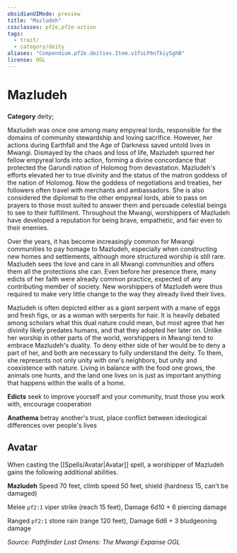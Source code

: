 ```yaml
---
obsidianUIMode: preview
title: "Mazludeh"
cssclasses: pf2e,pf2e-action
tags:
  - trait/
  - category/deity
aliases: "Compendium.pf2e.deities.Item.v1fsLP6nTkiy5ghB"
license: OGL
---
```

# Mazludeh

### 

**Category** deity; 




Mazludeh was once one among many empyreal lords, responsible for the domains of community stewardship and loving sacrifice. However, her actions during Earthfall and the Age of Darkness saved untold lives in Mwangi. Dismayed by the chaos and loss of life, Mazludeh spurred her fellow empyreal lords into action, forming a divine concordance that protected the Garundi nation of Holomog from devastation. Mazludeh's efforts elevated her to true divinity and the status of the matron goddess of the nation of Holomog. Now the goddess of negotiations and treaties, her followers often travel with merchants and ambassadors. She is also considered the diplomat to the other empyreal lords, able to pass on prayers to those most suited to answer them and persuade celestial beings to see to their fulfillment. Throughout the Mwangi, worshippers of Mazludeh have developed a reputation for being brave, empathetic, and fair even to their enemies.

Over the years, it has become increasingly common for Mwangi communities to pay homage to Mazludeh, especially when constructing new homes and settlements, although more structured worship is still rare. Mazludeh sees the love and care in all Mwangi communities and offers them all the protections she can. Even before her presence there, many edicts of her faith were already common practice, expected of any contributing member of society. New worshippers of Mazludeh were thus required to make very little change to the way they already lived their lives.

Mazludeh is often depicted either as a giant serpent with a mane of eggs and fresh figs, or as a woman with serpents for hair. It is heavily debated among scholars what this dual nature could mean, but most agree that her divinity likely predates humans, and that they adopted her later on. Unlike her worship in other parts of the world, worshippers in Mwangi tend to embrace Mazludeh's duality. To deny either side of her would be to deny a part of her, and both are necessary to fully understand the deity. To them, she represents not only unity with one's neighbors, but unity and coexistence with nature. Living in balance with the food one grows, the animals one hunts, and the land one lives on is just as important anything that happens within the walls of a home.

**Edicts** seek to improve yourself and your community, trust those you work with, encourage cooperation

**Anathema** betray another's trust, place conflict between ideological differences over people's lives

## Avatar

When casting the [[Spells/Avatar|Avatar]] spell, a worshipper of Mazludeh gains the following additional abilities.

**Mazludeh** Speed 70 feet, climb speed 50 feet, shield (hardness 15, can't be damaged)

Melee `pf2:1` viper strike (reach 15 feet), Damage 6d10 + 6 piercing damage

Ranged `pf2:1` stone rain (range 120 feet), Damage 6d6 + 3 bludgeoning damage

*Source: Pathfinder Lost Omens: The Mwangi Expanse*
*OGL*